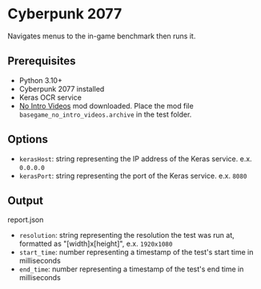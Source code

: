 # Cyberpunk 2077

Navigates menus to the in-game benchmark then runs it.

## Prerequisites

- Python 3.10+
- Cyberpunk 2077 installed
- Keras OCR service
- [No Intro Videos](https://www.nexusmods.com/cyberpunk2077/mods/533) mod downloaded. Place the mod file `basegame_no_intro_videos.archive` in the test folder.

## Options

- `kerasHost`: string representing the IP address of the Keras service. e.x. `0.0.0.0` 
- `kerasPort`: string representing the port of the Keras service. e.x. `8080`

## Output

report.json
- `resolution`: string representing the resolution the test was run at, formatted as "[width]x[height]", e.x. `1920x1080`
- `start_time`: number representing a timestamp of the test's start time in milliseconds
- `end_time`: number representing a timestamp of the test's end time in milliseconds